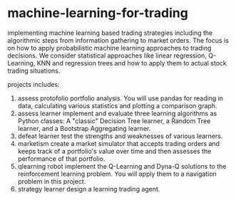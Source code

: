 # machine-learning-for-trading

implementing machine learning based trading strategies including the algorithmic steps from information gathering to market orders. The focus is on how to apply probabilistic machine learning approaches to trading decisions. We consider statistical approaches like linear regression, Q-Learning, KNN and regression trees and how to apply them to actual stock trading situations.

projects includes:
1. assess protofolio
  portfolio analysis. You will use pandas for reading in data, calculating various statistics and plotting a comparison graph.
2. assess learner
  implement and evaluate three learning algorithms as Python classes: A "classic" Decision Tree learner, a Random Tree learner, and a Bootstrap Aggregating learner.
3. defeat learner
  test the strengths and weaknesses of various learners. 
4. marketism
  create a market simulator that accepts trading orders and keeps track of a portfolio's value over time and then assesses the performance of that portfolio.
5. qlearning robot
   implement the Q-Learning and Dyna-Q solutions to the reinforcement learning problem. You will apply them to a navigation problem in this project.
6. strategy learner
  design a learning trading agent. 
